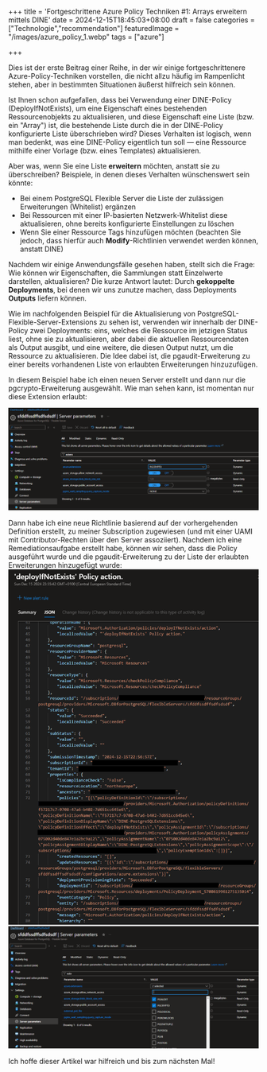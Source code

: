 +++
title = 'Fortgeschrittene Azure Policy Techniken #1: Arrays erweitern mittels DINE'
date = 2024-12-15T18:45:03+08:00
draft = false
categories = ["Technologie","recommendation"]
featuredImage = "/images/azure_policy_1.webp"
tags = ["azure"]


+++

Dies ist der erste Beitrag einer Reihe, in der wir einige fortgeschrittenere Azure-Policy-Techniken vorstellen, die nicht allzu häufig im Rampenlicht stehen, aber in bestimmten Situationen äußerst hilfreich sein können.

Ist Ihnen schon aufgefallen, dass bei Verwendung einer DINE-Policy (DeployIfNotExists), um eine Eigenschaft eines bestehenden Ressourcenobjekts zu aktualisieren, und diese Eigenschaft eine Liste (bzw. ein "Array") ist, die bestehende Liste durch die in der DINE-Policy konfigurierte Liste überschrieben wird? Dieses Verhalten ist logisch, wenn man bedenkt, was eine DINE-Policy eigentlich tun soll — eine Ressource mithilfe einer Vorlage (bzw. eines Templates) aktualisieren.

Aber was, wenn Sie eine Liste **erweitern** möchten, anstatt sie zu überschreiben? Beispiele, in denen dieses Verhalten wünschenswert sein könnte:
- Bei einem PostgreSQL Flexible Server die Liste der zulässigen Erweiterungen (Whitelist) ergänzen
- Bei Ressourcen mit einer IP-basierten Netzwerk-Whitelist diese aktualisieren, ohne bereits konfigurierte Einstellungen zu löschen
- Wenn Sie einer Ressource Tags hinzufügen möchten (beachten Sie jedoch, dass hierfür auch **Modify**-Richtlinien verwendet werden können, anstatt DINE)

Nachdem wir einige Anwendungsfälle gesehen haben, stellt sich die Frage: Wie können wir Eigenschaften, die Sammlungen statt Einzelwerte darstellen, aktualisieren? Die kurze Antwort lautet: Durch **gekoppelte Deployments**, bei denen wir uns zunutze machen, dass Deployments **Outputs** liefern können.

Wie im nachfolgenden Beispiel für die Aktualisierung von PostgreSQL-Flexible-Server-Extensions zu sehen ist, verwenden wir innerhalb der DINE-Policy zwei Deployments: eins, welches die Ressource im jetzigen Status liest, ohne sie zu aktualisieren, aber dabei die aktuellen Ressourcendaten als Output ausgibt, und eine weitere, die diesen Output nutzt, um die Ressource zu aktualisieren. Die Idee dabei ist, die pgaudit-Erweiterung zu einer bereits vorhandenen Liste von erlaubten Erweiterungen hinzuzufügen.



In diesem Beispiel habe ich einen neuen Server erstellt und dann nur die pgcrypto-Erweiterung ausgewählt. Wie man sehen kann, ist momentan nur diese Extension erlaubt:

![PostgreSQL extensions 1](images/extensions_1.webp "800px")

Dann habe ich eine neue Richtlinie basierend auf der vorhergehenden Definition erstellt, zu meiner Subscription zugewiesen (und mit einer UAMI mit Contributor-Rechten über den Server assoziiert). Nachdem ich eine Remediationsaufgabe erstellt habe, können wir sehen, dass die Policy ausgeführt wurde und die pgaudit-Erweiterung zu der Liste der erlaubten Erweiterungen hinzugefügt wurde:
![PostgreSQL extensions 2](images/extensions_2.webp "800px")
![PostgreSQL extensions 3](images/extensions_3.webp "800px")

Ich hoffe dieser Artikel war hilfreich und bis zum nächsten Mal!
